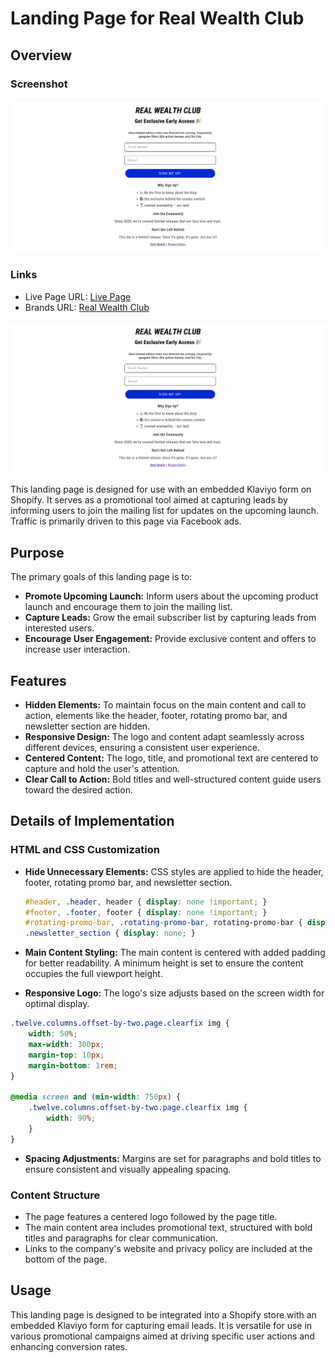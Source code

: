 # Landing Page for Real Wealth Club

## Overview

### Screenshot

![Alt](./images/screenshot.png)

### Links

- Live Page URL: [Live Page](https://therwc.org/pages/join-our-vip)
- Brands URL: [Real Wealth Club](https://therwc.org)

![Alt](./images/Screenshot.png)

This landing page is designed for use with an embedded Klaviyo form on Shopify. It serves as a promotional tool aimed at capturing leads by informing users to join the mailing list for updates on the upcoming launch. Traffic is primarily driven to this page via Facebook ads.

## Purpose

The primary goals of this landing page is to:

- **Promote Upcoming Launch:** Inform users about the upcoming product launch and encourage them to join the mailing list.
- **Capture Leads:** Grow the email subscriber list by capturing leads from interested users.
- **Encourage User Engagement:** Provide exclusive content and offers to increase user interaction.

## Features

- **Hidden Elements:** To maintain focus on the main content and call to action, elements like the header, footer, rotating promo bar, and newsletter section are hidden.
- **Responsive Design:** The logo and content adapt seamlessly across different devices, ensuring a consistent user experience.
- **Centered Content:** The logo, title, and promotional text are centered to capture and hold the user's attention.
- **Clear Call to Action:** Bold titles and well-structured content guide users toward the desired action.

## Details of Implementation

### HTML and CSS Customization

- **Hide Unnecessary Elements:** CSS styles are applied to hide the header, footer, rotating promo bar, and newsletter section.

  ```css
  #header, .header, header { display: none !important; }
  #footer, .footer, footer { display: none !important; }
  #rotating-promo-bar, .rotating-promo-bar, rotating-promo-bar { display: none !important; }
  .newsletter_section { display: none; }

- **Main Content Styling:** The main content is centered with added padding for better readability. A minimum height is set to ensure the content occupies the full viewport height.
- **Responsive Logo:** The logo's size adjusts based on the screen width for optimal display.

```css
.twelve.columns.offset-by-two.page.clearfix img {
    width: 50%;
    max-width: 300px;
    margin-top: 10px;
    margin-bottom: 1rem;
}

@media screen and (min-width: 750px) {
    .twelve.columns.offset-by-two.page.clearfix img {
        width: 90%;
    }
}
```


- **Spacing Adjustments:** Margins are set for paragraphs and bold titles to ensure consistent and visually appealing spacing.

### Content Structure

- The page features a centered logo followed by the page title.
- The main content area includes promotional text, structured with bold titles and paragraphs for clear communication.
- Links to the company's website and privacy policy are included at the bottom of the page.

## Usage

This landing page is designed to be integrated into a Shopify store with an embedded Klaviyo form for capturing email leads. It is versatile for use in various promotional campaigns aimed at driving specific user actions and enhancing conversion rates.
